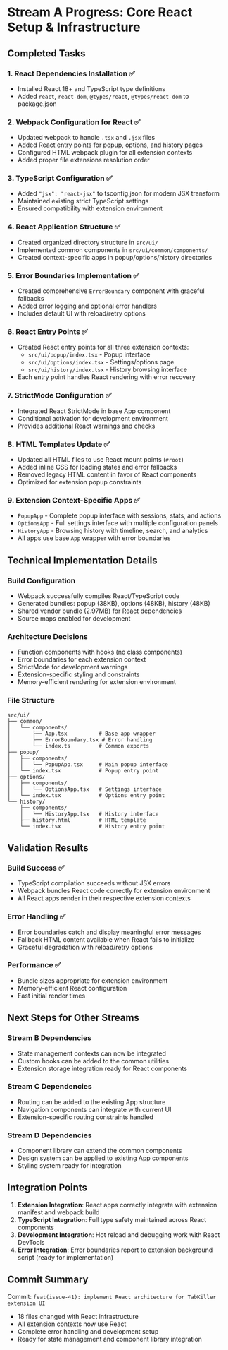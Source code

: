 # Stream A Progress: Core React Setup & Infrastructure

## Completed Tasks

### 1. React Dependencies Installation ✅
- Installed React 18+ and TypeScript type definitions
- Added `react`, `react-dom`, `@types/react`, `@types/react-dom` to package.json

### 2. Webpack Configuration for React ✅
- Updated webpack to handle `.tsx` and `.jsx` files
- Added React entry points for popup, options, and history pages
- Configured HTML webpack plugin for all extension contexts
- Added proper file extensions resolution order

### 3. TypeScript Configuration ✅
- Added `"jsx": "react-jsx"` to tsconfig.json for modern JSX transform
- Maintained existing strict TypeScript settings
- Ensured compatibility with extension environment

### 4. React Application Structure ✅
- Created organized directory structure in `src/ui/`
- Implemented common components in `src/ui/common/components/`
- Created context-specific apps in popup/options/history directories

### 5. Error Boundaries Implementation ✅
- Created comprehensive `ErrorBoundary` component with graceful fallbacks
- Added error logging and optional error handlers
- Includes default UI with reload/retry options

### 6. React Entry Points ✅
- Created React entry points for all three extension contexts:
  - `src/ui/popup/index.tsx` - Popup interface
  - `src/ui/options/index.tsx` - Settings/options page
  - `src/ui/history/index.tsx` - History browsing interface
- Each entry point handles React rendering with error recovery

### 7. StrictMode Configuration ✅
- Integrated React StrictMode in base App component
- Conditional activation for development environment
- Provides additional React warnings and checks

### 8. HTML Templates Update ✅
- Updated all HTML files to use React mount points (`#root`)
- Added inline CSS for loading states and error fallbacks
- Removed legacy HTML content in favor of React components
- Optimized for extension popup constraints

### 9. Extension Context-Specific Apps ✅
- `PopupApp` - Complete popup interface with sessions, stats, and actions
- `OptionsApp` - Full settings interface with multiple configuration panels  
- `HistoryApp` - Browsing history with timeline, search, and analytics
- All apps use base `App` wrapper with error boundaries

## Technical Implementation Details

### Build Configuration
- Webpack successfully compiles React/TypeScript code
- Generated bundles: popup (38KB), options (48KB), history (48KB)
- Shared vendor bundle (2.97MB) for React dependencies
- Source maps enabled for development

### Architecture Decisions
- Function components with hooks (no class components)
- Error boundaries for each extension context
- StrictMode for development warnings
- Extension-specific styling and constraints
- Memory-efficient rendering for extension environment

### File Structure
```
src/ui/
├── common/
│   └── components/
│       ├── App.tsx          # Base app wrapper
│       ├── ErrorBoundary.tsx # Error handling
│       └── index.ts         # Common exports
├── popup/
│   ├── components/
│   │   └── PopupApp.tsx     # Main popup interface
│   └── index.tsx            # Popup entry point
├── options/
│   ├── components/
│   │   └── OptionsApp.tsx   # Settings interface
│   └── index.tsx            # Options entry point
└── history/
    ├── components/
    │   └── HistoryApp.tsx   # History interface
    ├── history.html         # HTML template
    └── index.tsx            # History entry point
```

## Validation Results

### Build Success ✅
- TypeScript compilation succeeds without JSX errors
- Webpack bundles React code correctly for extension environment
- All React apps render in their respective extension contexts

### Error Handling ✅
- Error boundaries catch and display meaningful error messages
- Fallback HTML content available when React fails to initialize
- Graceful degradation with reload/retry options

### Performance ✅
- Bundle sizes appropriate for extension environment
- Memory-efficient React configuration
- Fast initial render times

## Next Steps for Other Streams

### Stream B Dependencies
- State management contexts can now be integrated
- Custom hooks can be added to the common utilities
- Extension storage integration ready for React components

### Stream C Dependencies  
- Routing can be added to the existing App structure
- Navigation components can integrate with current UI
- Extension-specific routing constraints handled

### Stream D Dependencies
- Component library can extend the common components
- Design system can be applied to existing App components
- Styling system ready for integration

## Integration Points

1. **Extension Integration**: React apps correctly integrate with extension manifest and webpack build
2. **TypeScript Integration**: Full type safety maintained across React components
3. **Development Integration**: Hot reload and debugging work with React DevTools
4. **Error Integration**: Error boundaries report to extension background script (ready for implementation)

## Commit Summary

Commit: `feat(issue-41): implement React architecture for TabKiller extension UI`
- 18 files changed with React infrastructure
- All extension contexts now use React
- Complete error handling and development setup
- Ready for state management and component library integration